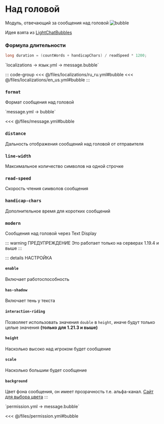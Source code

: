 # Над головой

Модуль, отвечающий за сообщения над головой
![bubble](/bubble.gif)

Идея взята из [LightChatBubbles](https://github.com/atesin/LightChatBubbles)

### Формула длительности

```java
long duration = (countWords + handicapChars) / readSpeed * 1200;
```

[//]: # (localization)
<!--@include: @/parts/words.md#localization--> 
<!--@include: @/parts/words.md#path--> `localizations → язык.yml → message.bubble`

<!--@include: @/parts/words.md#default--> 

::: code-group
<<< @/files/localizations/ru_ru.yml#bubble
<<< @/files/localizations/en_us.yml#bubble
:::

### `format`

Формат сообщения над головой

[//]: # (message.yml)
<!--@include: @/parts/words.md#setting-->
<!--@include: @/parts/words.md#path--> `message.yml → bubble`

<!--@include: @/parts/words.md#default-->
<<< @/files/message.yml#bubble

<!--@include: @/parts/enable.md-->

### `distance`

Дальность отображения сообщений над головой от отправителя

### `line-width`

Максимальное количество символов на одной строчке

### `read-speed`

Скорость чтения символов сообщения

### `handicap-chars`

Дополнительное время для коротких сообщений

### `modern`

Сообщения над головой через Text Display

::: warning ПРЕДУПРЕЖДЕНИЕ
Это работает только на серверах 1.19.4 и выше
:::

::: details НАСТРОЙКА
#### `enable`

Включает работоспособность

#### `has-shadow`

Включает тень у текста

#### `interaction-riding`

Позволяет использовать значения `double` в `height`, иначе будут только целые значения **(только для 1.21.3 и выше)**

#### `height`

Насколько высоко над игроком будет сообщение

#### `scale`

Насколько большим будет сообщение

#### `background`

Цвет фона сообщения, он имеет прозрачность т.е. альфа-канал. [Сайт для выбора цвета](https://rgbacolorpicker.com/color-wheel-picker)
:::

[//]: # (permission.yml)
<!--@include: @/parts/words.md#permission-->
<!--@include: @/parts/words.md#path--> `permission.yml → message.bubble`

<!--@include: @/parts/words.md#default-->
<<< @/files/permission.yml#bubble

<!--@include: @/parts/permission/permissionTier3.md-->